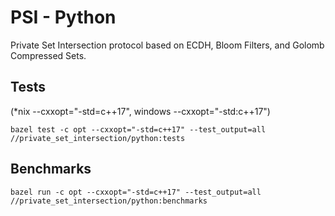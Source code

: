 # PSI - Python

Private Set Intersection protocol based on ECDH, Bloom Filters, and Golomb Compressed Sets.

## Tests

(\*nix --cxxopt="-std=c++17", windows --cxxopt="-std:c++17")

```
bazel test -c opt --cxxopt="-std=c++17" --test_output=all //private_set_intersection/python:tests
```

## Benchmarks

```
bazel run -c opt --cxxopt="-std=c++17" --test_output=all //private_set_intersection/python:benchmarks
```
